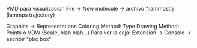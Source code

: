 VMD para visualizacion
File -> New molecule -> archivo *.lammpstrj (lammps trajectory)

Graphics -> Representations
  Coloring Method: Type
  Drawing Method: Points o VDW
  (Scale, blah blah...)
Para ver la caja: Extension -> Console -> escribir "pbc box"

